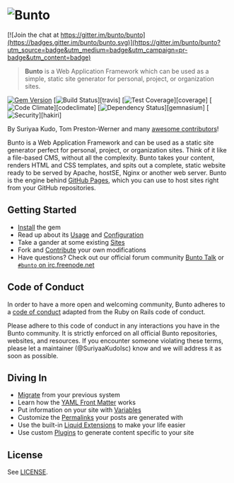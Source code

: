 # ![Bunto](https://cloud.githubusercontent.com/assets/5073946/9288138/f4335fee-4337-11e5-9a28-068900097035.png)

[![Join the chat at https://gitter.im/bunto/bunto](https://badges.gitter.im/bunto/bunto.svg)](https://gitter.im/bunto/bunto?utm_source=badge&utm_medium=badge&utm_campaign=pr-badge&utm_content=badge)


> **Bunto** is a Web Application Framework which can be used as a simple, static site generator for personal, project, or organization sites. 

[![Gem Version](https://img.shields.io/gem/v/bunto.svg)][ruby-gems]
[![Build Status](https://travis-ci.org/bunto/bunto.svg?branch=master)][travis]
[![Test Coverage](https://codeclimate.com/github/bunto/bunto/badges/coverage.svg)][coverage]
[![Code Climate](https://codeclimate.com/github/bunto/bunto/badges/gpa.svg)][codeclimate]
[![Dependency Status](https://gemnasium.com/bunto/bunto.svg)][gemnasium]
[![Security](https://hakiri.io/github/bunto/bunto/master.svg)][hakiri]

[ruby-gems]: https://rubygems.org/gems/bunto
<!--
[gemnasium]: https://gemnasium.com/bunto/bunto
[codeclimate]: https://codeclimate.com/github/bunto/bunto
[coverage]: https://codeclimate.com/github/bunto/bunto/coverage
[hakiri]: https://hakiri.io/github/bunto/bunto/master
[travis]: https://travis-ci.org/bunto/bunto
-->

By Suriyaa Kudo, Tom Preston-Werner and many [awesome contributors](https://github.com/bunto/bunto/graphs/contributors)!

Bunto is a Web Application Framework and can be used as a static site generator perfect for personal, project, or organization sites. Think of it like a file-based CMS, without all the complexity. Bunto takes your content, renders HTML and CSS templates, and spits out a complete, static website ready to be served by Apache, hostSE, Nginx or another web server. Bunto is the engine behind [GitHub Pages](http://pages.github.com), which you can use to host sites right from your GitHub repositories.

## Getting Started

* [Install](https://isc-host.github.io/bunto.isc/docs/installation/) the gem
* Read up about its [Usage](https://isc-host.github.io/bunto.isc/docs/usage/) and [Configuration](https://isc-host.github.io/bunto.isc/docs/configuration/)
* Take a gander at some existing [Sites](https://wiki.github.com/bunto/bunto/sites)
* Fork and [Contribute](https://isc-host.github.io/bunto.isc/docs/contributing/) your own modifications
* Have questions? Check out our official forum community [Bunto Talk](https://talk.bunto.isc/) or [`#bunto` on irc.freenode.net](https://botbot.me/freenode/bunto/)

## Code of Conduct

In order to have a more open and welcoming community, Bunto adheres to a
[code of conduct](CONDUCT.md) adapted from the Ruby on Rails code of
conduct.

Please adhere to this code of conduct in any interactions you have in the
Bunto community. It is strictly enforced on all official Bunto
repositories, websites, and resources. If you encounter someone violating
these terms, please let a maintainer (@SuriyaaKudoIsc) know
and we will address it as soon as possible.

## Diving In

* [Migrate](http://import.bunto.isc/docs/home/) from your previous system
* Learn how the [YAML Front Matter](https://isc-host.github.io/bunto.isc/docs/frontmatter/) works
* Put information on your site with [Variables](https://isc-host.github.io/bunto.isc/docs/variables/)
* Customize the [Permalinks](https://isc-host.github.io/bunto.isc/docs/permalinks/) your posts are generated with
* Use the built-in [Liquid Extensions](https://isc-host.github.io/bunto.isc/docs/templates/) to make your life easier
* Use custom [Plugins](https://isc-host.github.io/bunto.isc/docs/plugins/) to generate content specific to your site

## License

See [LICENSE](https://github.com/bunto/bunto/blob/master/LICENSE).
